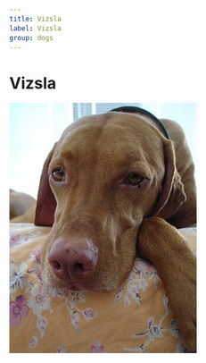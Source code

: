 ```yaml
---
title: Vizsla
label: Vizsla
group: dogs
---
```


# Vizsla

![Vizsla](/assets/images/vizsla/image.jpg "Vizsla")
